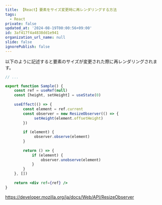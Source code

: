 ```yaml
---
title: 【React】要素をサイズ変更時に再レンダリングする方法
tags:
  - React
private: false
updated_at: '2024-08-19T00:00:56+09:00'
id: 3af417f4a4838dd1e941
organization_url_name: null
slide: false
ignorePublish: false
---
```

以下のように記述すると要素のサイズが変更された際に再レンダリングされます。

```jsx
// ...

export function Sample() {
    const ref = useRef(null)
    const [height, setHeight] = useState(0)
    
    useEffect(() => {
        const element = ref.current
        const observer = new ResizeObserver(() => {
             setHeight(element.offsetHeight)
        })
    
        if (element) {
             observer.observe(element)
        }
    
        return () => {
            if (element) {
                observer.unobserve(element)
            }
        }
    }, [])
    
    return <div ref={ref} />
}

```

https://developer.mozilla.org/ja/docs/Web/API/ResizeObserver
